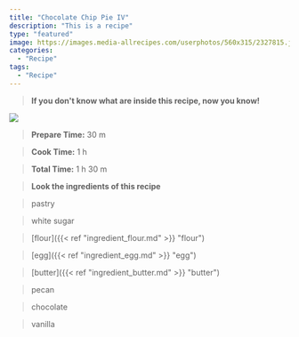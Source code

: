 ```yaml
---
title: "Chocolate Chip Pie IV"
description: "This is a recipe"
type: "featured"
image: https://images.media-allrecipes.com/userphotos/560x315/2327815.jpg
categories: 
  - "Recipe"
tags: 
  - "Recipe"
---
```



>**If you don't know what are inside this recipe, now you know!**

![](../images/Recipes-Banner.jpg)
> **Prepare Time:** 30 m


> **Cook Time:** 1 h


> **Total Time:** 1 h 30 m

> **Look the ingredients of this recipe**

> pastry

> white sugar

> [flour]({{< ref "ingredient_flour.md" >}} "flour")

> [egg]({{< ref "ingredient_egg.md" >}} "egg")

> [butter]({{< ref "ingredient_butter.md" >}} "butter")

> pecan

> chocolate

> vanilla

